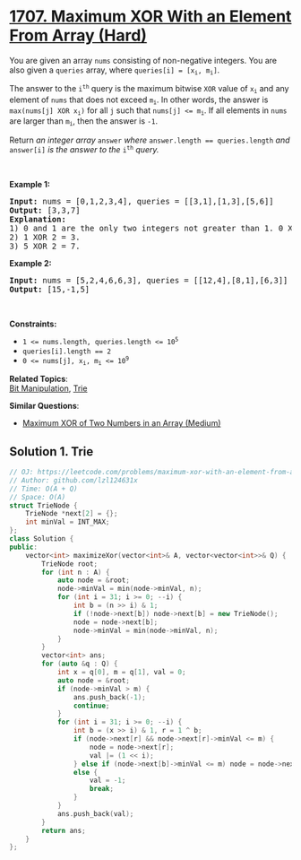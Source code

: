 # [1707. Maximum XOR With an Element From Array (Hard)](https://leetcode.com/problems/maximum-xor-with-an-element-from-array/)

<p>You are given an array <code>nums</code> consisting of non-negative integers. You are also given a <code>queries</code> array, where <code>queries[i] = [x<sub>i</sub>, m<sub>i</sub>]</code>.</p>

<p>The answer to the <code>i<sup>th</sup></code> query is the maximum bitwise <code>XOR</code> value of <code>x<sub>i</sub></code> and any element of <code>nums</code> that does not exceed <code>m<sub>i</sub></code>. In other words, the answer is <code>max(nums[j] XOR x<sub>i</sub>)</code> for all <code>j</code> such that <code>nums[j] &lt;= m<sub>i</sub></code>. If all elements in <code>nums</code> are larger than <code>m<sub>i</sub></code>, then the answer is <code>-1</code>.</p>

<p>Return <em>an integer array </em><code>answer</code><em> where </em><code>answer.length == queries.length</code><em> and </em><code>answer[i]</code><em> is the answer to the </em><code>i<sup>th</sup></code><em> query.</em></p>

<p>&nbsp;</p>
<p><strong>Example 1:</strong></p>

<pre><strong>Input:</strong> nums = [0,1,2,3,4], queries = [[3,1],[1,3],[5,6]]
<strong>Output:</strong> [3,3,7]
<strong>Explanation:</strong>
1) 0 and 1 are the only two integers not greater than 1. 0 XOR 3 = 3 and 1 XOR 3 = 2. The larger of the two is 3.
2) 1 XOR 2 = 3.
3) 5 XOR 2 = 7.
</pre>

<p><strong>Example 2:</strong></p>

<pre><strong>Input:</strong> nums = [5,2,4,6,6,3], queries = [[12,4],[8,1],[6,3]]
<strong>Output:</strong> [15,-1,5]
</pre>

<p>&nbsp;</p>
<p><strong>Constraints:</strong></p>

<ul>
	<li><code>1 &lt;= nums.length, queries.length &lt;= 10<sup>5</sup></code></li>
	<li><code>queries[i].length == 2</code></li>
	<li><code>0 &lt;= nums[j], x<sub>i</sub>, m<sub>i</sub> &lt;= 10<sup>9</sup></code></li>
</ul>


**Related Topics**:  
[Bit Manipulation](https://leetcode.com/tag/bit-manipulation/), [Trie](https://leetcode.com/tag/trie/)

**Similar Questions**:
* [Maximum XOR of Two Numbers in an Array (Medium)](https://leetcode.com/problems/maximum-xor-of-two-numbers-in-an-array/)

## Solution 1. Trie

```cpp
// OJ: https://leetcode.com/problems/maximum-xor-with-an-element-from-array/
// Author: github.com/lzl124631x
// Time: O(A + Q)
// Space: O(A)
struct TrieNode {
    TrieNode *next[2] = {};
    int minVal = INT_MAX;
};
class Solution {
public:
    vector<int> maximizeXor(vector<int>& A, vector<vector<int>>& Q) {
        TrieNode root;
        for (int n : A) {
            auto node = &root;
            node->minVal = min(node->minVal, n);
            for (int i = 31; i >= 0; --i) {
                int b = (n >> i) & 1;
                if (!node->next[b]) node->next[b] = new TrieNode();
                node = node->next[b];
                node->minVal = min(node->minVal, n);
            }
        }
        vector<int> ans;
        for (auto &q : Q) {
            int x = q[0], m = q[1], val = 0;
            auto node = &root;
            if (node->minVal > m) {
                ans.push_back(-1);
                continue;
            }
            for (int i = 31; i >= 0; --i) {
                int b = (x >> i) & 1, r = 1 ^ b;
                if (node->next[r] && node->next[r]->minVal <= m) {
                    node = node->next[r];
                    val |= (1 << i);
                } else if (node->next[b]->minVal <= m) node = node->next[b];
                else {
                    val = -1;
                    break;
                }
            }
            ans.push_back(val);
        }
        return ans;
    }
};
```